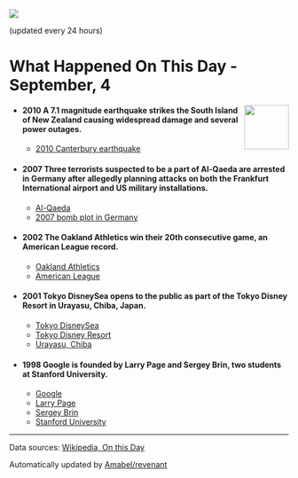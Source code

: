 <img src="https://img.shields.io/badge/last%20updated%20at-2020--09--04%2000%3A10%20(UTC)-brightgreen?style=for-the-badge">

(updated every 24 hours)

# What Happened On This Day - September, 4

<img align="right" src="https://user-images.githubusercontent.com/12688422/87848414-3e9d0800-c91b-11ea-84df-7ebcb2c52b8d.png" width="80px">

- #### 2010 A 7.1 magnitude earthquake strikes the South Island of New Zealand causing widespread damage and several power outages.

  - [2010 Canterbury earthquake](https://wikipedia.org/wiki/2010_Canterbury_earthquake)

- #### 2007 Three terrorists suspected to be a part of Al-Qaeda are arrested in Germany after allegedly planning attacks on both the Frankfurt International airport and US military installations.

  - [Al-Qaeda](https://wikipedia.org/wiki/Al-Qaeda)
  - [2007 bomb plot in Germany](https://wikipedia.org/wiki/2007_bomb_plot_in_Germany)

- #### 2002 The Oakland Athletics win their 20th consecutive game, an American League record.

  - [Oakland Athletics](https://wikipedia.org/wiki/Oakland_Athletics)
  - [American League](https://wikipedia.org/wiki/American_League)

- #### 2001 Tokyo DisneySea opens to the public as part of the Tokyo Disney Resort in Urayasu, Chiba, Japan.

  - [Tokyo DisneySea](https://wikipedia.org/wiki/Tokyo_DisneySea)
  - [Tokyo Disney Resort](https://wikipedia.org/wiki/Tokyo_Disney_Resort)
  - [Urayasu, Chiba](https://wikipedia.org/wiki/Urayasu,_Chiba)

- #### 1998 Google is founded by Larry Page and Sergey Brin, two students at Stanford University.

  - [Google](https://wikipedia.org/wiki/Google)
  - [Larry Page](https://wikipedia.org/wiki/Larry_Page)
  - [Sergey Brin](https://wikipedia.org/wiki/Sergey_Brin)
  - [Stanford University](https://wikipedia.org/wiki/Stanford_University)
---

Data sources: [Wikipedia, On this Day](https://byabbe.se/on-this-day/)

Automatically updated by [Amabel/revenant](https://github.com/Amabel/revenant)
